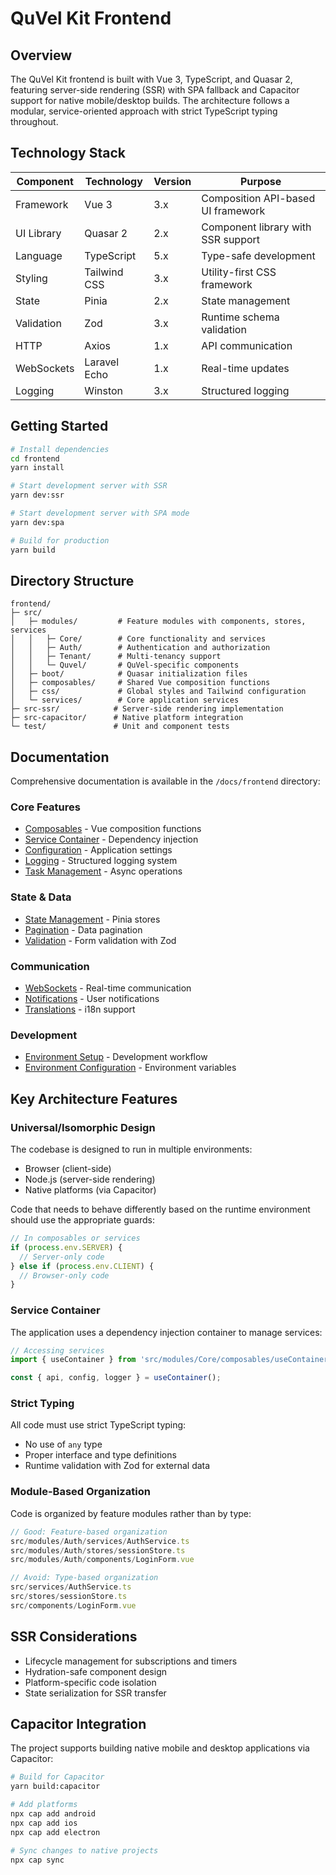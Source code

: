 # QuVel Kit Frontend

## Overview

The QuVel Kit frontend is built with Vue 3, TypeScript, and Quasar 2, featuring server-side rendering (SSR) with SPA fallback and Capacitor support for native mobile/desktop builds. The architecture follows a modular, service-oriented approach with strict TypeScript typing throughout.

## Technology Stack

| Component | Technology | Version | Purpose |
|-----------|------------|---------|--------|
| Framework | Vue 3 | 3.x | Composition API-based UI framework |
| UI Library | Quasar 2 | 2.x | Component library with SSR support |
| Language | TypeScript | 5.x | Type-safe development |
| Styling | Tailwind CSS | 3.x | Utility-first CSS framework |
| State | Pinia | 2.x | State management |
| Validation | Zod | 3.x | Runtime schema validation |
| HTTP | Axios | 1.x | API communication |
| WebSockets | Laravel Echo | 1.x | Real-time updates |
| Logging | Winston | 3.x | Structured logging |

## Getting Started

```bash
# Install dependencies
cd frontend
yarn install

# Start development server with SSR
yarn dev:ssr

# Start development server with SPA mode
yarn dev:spa

# Build for production
yarn build
```

## Directory Structure

```
frontend/
├─ src/
│   ├─ modules/         # Feature modules with components, stores, services
│   │   ├─ Core/        # Core functionality and services
│   │   ├─ Auth/        # Authentication and authorization
│   │   ├─ Tenant/      # Multi-tenancy support
│   │   └─ Quvel/       # QuVel-specific components
│   ├─ boot/            # Quasar initialization files
│   ├─ composables/     # Shared Vue composition functions
│   ├─ css/             # Global styles and Tailwind configuration
│   └─ services/        # Core application services
├─ src-ssr/            # Server-side rendering implementation
├─ src-capacitor/      # Native platform integration
└─ test/               # Unit and component tests
```

## Documentation

Comprehensive documentation is available in the `/docs/frontend` directory:

### Core Features

- [Composables](../docs/frontend/frontend-composables.md) - Vue composition functions
- [Service Container](../docs/frontend/frontend-service-container.md) - Dependency injection
- [Configuration](../docs/frontend/frontend-config-service.md) - Application settings
- [Logging](../docs/frontend/frontend-logging.md) - Structured logging system
- [Task Management](../docs/frontend/frontend-task-management.md) - Async operations

### State & Data

- [State Management](../docs/frontend/frontend-state-management.md) - Pinia stores
- [Pagination](../docs/frontend/frontend-pagination.md) - Data pagination
- [Validation](../docs/frontend/frontend-validation.md) - Form validation with Zod

### Communication

- [WebSockets](../docs/frontend/frontend-websockets.md) - Real-time communication
- [Notifications](../docs/frontend/frontend-notifications.md) - User notifications
- [Translations](../docs/frontend/frontend-translations.md) - i18n support

### Development

- [Environment Setup](../docs/frontend/frontend-usage.md) - Development workflow
- [Environment Configuration](../docs/frontend/frontend-env-configs.md) - Environment variables

## Key Architecture Features

### Universal/Isomorphic Design

The codebase is designed to run in multiple environments:

- Browser (client-side)
- Node.js (server-side rendering)
- Native platforms (via Capacitor)

Code that needs to behave differently based on the runtime environment should use the appropriate guards:

```typescript
// In composables or services
if (process.env.SERVER) {
  // Server-only code
} else if (process.env.CLIENT) {
  // Browser-only code
}
```

### Service Container

The application uses a dependency injection container to manage services:

```typescript
// Accessing services
import { useContainer } from 'src/modules/Core/composables/useContainer';

const { api, config, logger } = useContainer();
```

### Strict Typing

All code must use strict TypeScript typing:

- No use of `any` type
- Proper interface and type definitions
- Runtime validation with Zod for external data

### Module-Based Organization

Code is organized by feature modules rather than by type:

```typescript
// Good: Feature-based organization
src/modules/Auth/services/AuthService.ts
src/modules/Auth/stores/sessionStore.ts
src/modules/Auth/components/LoginForm.vue

// Avoid: Type-based organization
src/services/AuthService.ts
src/stores/sessionStore.ts
src/components/LoginForm.vue
```

## SSR Considerations

- Lifecycle management for subscriptions and timers
- Hydration-safe component design
- Platform-specific code isolation
- State serialization for SSR transfer

## Capacitor Integration

The project supports building native mobile and desktop applications via Capacitor:

```bash
# Build for Capacitor
yarn build:capacitor

# Add platforms
npx cap add android
npx cap add ios
npx cap add electron

# Sync changes to native projects
npx cap sync
```
